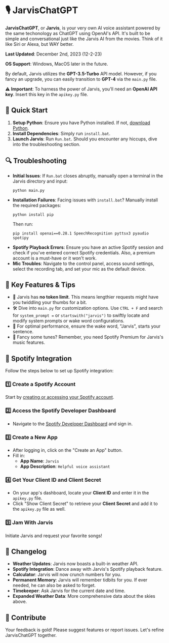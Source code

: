 # 🎙️ JarvisChatGPT

**JarvisChatGPT**, or **Jarvis**, is your very own AI voice assistant powered by the same techonology as ChatGPT using OpenAI's API. It's built to be simple and conversational just like the Jarvis AI from the movies. Think of it like Siri or Alexa, but WAY better.

**Last Updated**: December 2nd, 2023 (12-2-23)

**OS Support**: Windows, MacOS later in the future.

By default, Jarvis utilizes the **GPT-3.5-Turbo** API model. However, if you fancy an upgrade, you can easily transition to **GPT-4** via the `main.py` file.

⚠️ **Important**: To harness the power of Jarvis, you'll need an **OpenAI API key**. Insert this key in the `apikey.py` file.

## 🚀 Quick Start
1. **Setup Python**: Ensure you have Python installed. If not, [download Python](https://www.python.org/downloads/).
2. **Install Dependencies**: Simply run `install.bat`.
3. **Launch Jarvis**: Run `Run.bat`. Should you encounter any hiccups, dive into the troubleshooting section.

## 🔍 Troubleshooting
- **Initial Issues**: If `Run.bat` closes abruptly, manually open a terminal in the Jarvis directory and input:
  ``` shell
  python main.py
  ```
- **Installation Failures**: Facing issues with `install.bat`? Manually install the required packages:
  ``` shell
  python install pip
  ```
  Then run:
  ``` shell
  pip install openai==0.28.1 SpeechRecognition pyttsx3 pyaudio spotipy
  ```
- **Spotify Playback Errors**: Ensure you have an active Spotify session and check if you've entered correct Spotify credentials. Also, a premium account is a must-have or it won't work.
- **Mic Troubles**: Navigate to the control panel, access sound settings, select the recording tab, and set your mic as the default device.

## 📌 Key Features & Tips
- 🚫 Jarvis has **no token limit**. This means lengthier requests might have you twiddling your thumbs for a bit.
- 🛠️ Dive into `main.py` for customization options. Use `CTRL + F` and search for `system_prompt =` or `startswith("jarvis")` to swiftly locate and modify system prompts or wake word configurations.
- 🎤 For optimal performance, ensure the wake word, "Jarvis", starts your sentence.
- 🎵 Fancy some tunes? Remember, you need Spotify Premium for Jarvis's music features. 

## 🎵 Spotify Integration
Follow the steps below to set up Spotify integration:

### 1️⃣ Create a Spotify Account
Start by [creating or accessing your Spotify account](https://www.spotify.com/).

### 2️⃣ Access the Spotify Developer Dashboard
- Navigate to the [Spotify Developer Dashboard](https://developer.spotify.com/dashboard/) and sign in.
  
### 3️⃣ Create a New App
- After logging in, click on the "Create an App" button.
- Fill in:
  - **App Name**: `Jarvis`
  - **App Description**: `Helpful voice assistant`

### 4️⃣ Get Your Client ID and Client Secret
- On your app's dashboard, locate your **Client ID** and enter it in the `apikey.py` file.
- Click "Show Client Secret" to retrieve your **Client Secret** and add it to the `apikey.py` file as well.

### 5️⃣ Jam With Jarvis
Initiate Jarvis and request your favorite songs!

## 📜 Changelog
- **Weather Updates**: Jarvis now boasts a built-in weather API.
- **Spotify Integration**: Dance away with Jarvis's Spotify playback feature.
- **Calculator**: Jarvis will now crunch numbers for you.
- **Permanent Memory**: Jarvis will remember tidbits for you. If ever needed, he can also be asked to forget.
- **Timekeeper**: Ask Jarvis for the current date and time.
- **Expanded Weather Data**: More comprehensive data about the skies above.

## 🤝 Contribute
Your feedback is gold! Please suggest features or report issues. Let's refine JarvisChatGPT together.
